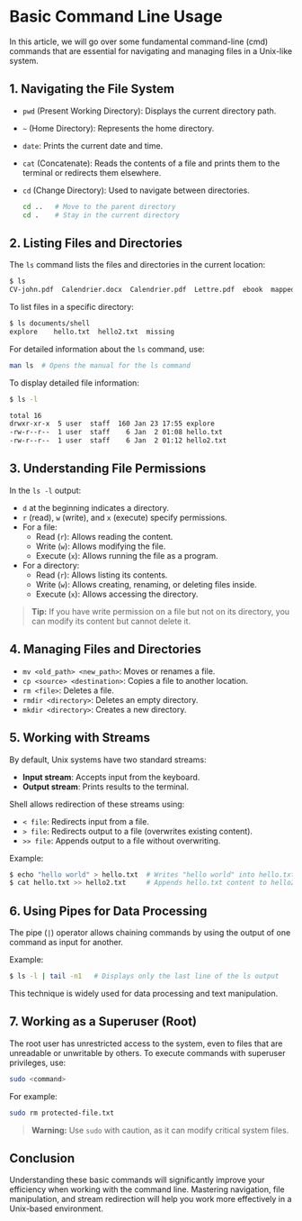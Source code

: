 # Basic Command Line Usage

In this article, we will go over some fundamental command-line (cmd) commands that are essential for navigating and managing files in a Unix-like system.

## 1. Navigating the File System

- `pwd` (Present Working Directory): Displays the current directory path.
- `~` (Home Directory): Represents the home directory.
- `date`: Prints the current date and time.
- `cat` (Concatenate): Reads the contents of a file and prints them to the terminal or redirects them elsewhere.
- `cd` (Change Directory): Used to navigate between directories.

  ```bash
  cd ..   # Move to the parent directory
  cd .    # Stay in the current directory
  ```

## 2. Listing Files and Directories

The `ls` command lists the files and directories in the current location:

```bash
$ ls
CV-john.pdf  Calendrier.docx  Calendrier.pdf  Lettre.pdf  ebook  mapped_lfs.json  py-perfectionner  shell
```

To list files in a specific directory:

```bash
$ ls documents/shell   
explore    hello.txt  hello2.txt  missing
```

For detailed information about the `ls` command, use:

```bash
man ls  # Opens the manual for the ls command
```

To display detailed file information:

```bash
$ ls -l

total 16
drwxr-xr-x  5 user  staff  160 Jan 23 17:55 explore
-rw-r--r--  1 user  staff    6 Jan  2 01:08 hello.txt
-rw-r--r--  1 user  staff    6 Jan  2 01:12 hello2.txt
```

## 3. Understanding File Permissions

In the `ls -l` output:
- `d` at the beginning indicates a directory.
- `r` (read), `w` (write), and `x` (execute) specify permissions.
- For a file:
  - Read (`r`): Allows reading the content.
  - Write (`w`): Allows modifying the file.
  - Execute (`x`): Allows running the file as a program.
- For a directory:
  - Read (`r`): Allows listing its contents.
  - Write (`w`): Allows creating, renaming, or deleting files inside.
  - Execute (`x`): Allows accessing the directory.

> **Tip:** If you have write permission on a file but not on its directory, you can modify its content but cannot delete it.

## 4. Managing Files and Directories

- `mv <old_path> <new_path>`: Moves or renames a file.
- `cp <source> <destination>`: Copies a file to another location.
- `rm <file>`: Deletes a file.
- `rmdir <directory>`: Deletes an empty directory.
- `mkdir <directory>`: Creates a new directory.

## 5. Working with Streams

By default, Unix systems have two standard streams:
- **Input stream**: Accepts input from the keyboard.
- **Output stream**: Prints results to the terminal.

Shell allows redirection of these streams using:
- `< file`: Redirects input from a file.
- `> file`: Redirects output to a file (overwrites existing content).
- `>> file`: Appends output to a file without overwriting.

Example:

```bash
$ echo "hello world" > hello.txt  # Writes "hello world" into hello.txt
$ cat hello.txt >> hello2.txt     # Appends hello.txt content to hello2.txt
```

## 6. Using Pipes for Data Processing

The pipe (`|`) operator allows chaining commands by using the output of one command as input for another.

Example:

```bash
$ ls -l | tail -n1   # Displays only the last line of the ls output
```

This technique is widely used for data processing and text manipulation.

## 7. Working as a Superuser (Root)

The root user has unrestricted access to the system, even to files that are unreadable or unwritable by others. To execute commands with superuser privileges, use:

```bash
sudo <command>
```

For example:

```bash
sudo rm protected-file.txt
```

> **Warning:** Use `sudo` with caution, as it can modify critical system files.

## Conclusion

Understanding these basic commands will significantly improve your efficiency when working with the command line. Mastering navigation, file manipulation, and stream redirection will help you work more effectively in a Unix-based environment.
